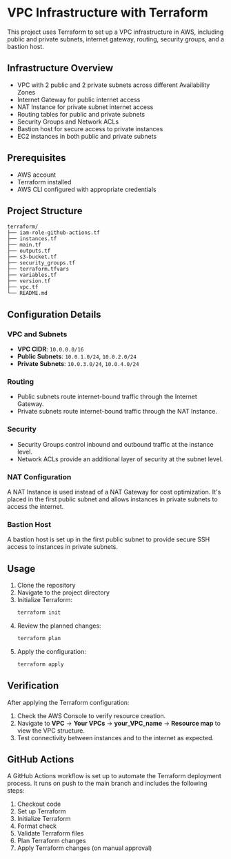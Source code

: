 # VPC Infrastructure with Terraform

This project uses Terraform to set up a VPC infrastructure in AWS, including public and private subnets, internet gateway, routing, security groups, and a bastion host.

## Infrastructure Overview

- VPC with 2 public and 2 private subnets across different Availability Zones
- Internet Gateway for public internet access
- NAT Instance for private subnet internet access
- Routing tables for public and private subnets
- Security Groups and Network ACLs
- Bastion host for secure access to private instances
- EC2 instances in both public and private subnets

## Prerequisites

- AWS account
- Terraform installed
- AWS CLI configured with appropriate credentials

## Project Structure

```
terraform/
├── iam-role-github-actions.tf
├── instances.tf
├── main.tf
├── outputs.tf
├── s3-bucket.tf
├── security_groups.tf
├── terraform.tfvars
├── variables.tf
├── version.tf
├── vpc.tf
└── README.md
```

## Configuration Details

### VPC and Subnets

- **VPC CIDR**: `10.0.0.0/16`
- **Public Subnets**: `10.0.1.0/24`, `10.0.2.0/24`
- **Private Subnets**: `10.0.3.0/24`, `10.0.4.0/24`

### Routing

- Public subnets route internet-bound traffic through the Internet Gateway.
- Private subnets route internet-bound traffic through the NAT Instance.

### Security

- Security Groups control inbound and outbound traffic at the instance level.
- Network ACLs provide an additional layer of security at the subnet level.

### NAT Configuration

A NAT Instance is used instead of a NAT Gateway for cost optimization. It's placed in the first public subnet and allows instances in private subnets to access the internet.

### Bastion Host

A bastion host is set up in the first public subnet to provide secure SSH access to instances in private subnets.

## Usage

1. Clone the repository
2. Navigate to the project directory
3. Initialize Terraform:
   ```bash
   terraform init
   ```
4. Review the planned changes:
   ```bash
   terraform plan
   ```
5. Apply the configuration:
   ```bash
   terraform apply
   ```

## Verification

After applying the Terraform configuration:

1. Check the AWS Console to verify resource creation.
2. Navigate to **VPC** -> **Your VPCs** -> **your_VPC_name** -> **Resource map** to view the VPC structure.
3. Test connectivity between instances and to the internet as expected.

## GitHub Actions

A GitHub Actions workflow is set up to automate the Terraform deployment process. It runs on push to the main branch and includes the following steps:

1. Checkout code
2. Set up Terraform
3. Initialize Terraform
4. Format check
5. Validate Terraform files
6. Plan Terraform changes
7. Apply Terraform changes (on manual approval)
